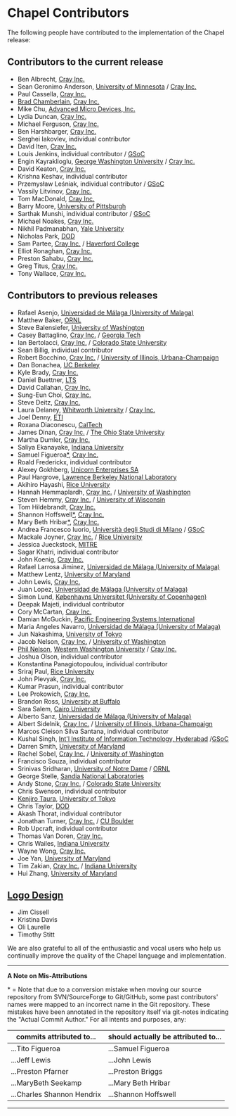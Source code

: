 Chapel Contributors
===================

The following people have contributed to the implementation of the
Chapel release:

Contributors to the current release
-----------------------------------
* Ben Albrecht, [Cray Inc.]
* Sean Geronimo Anderson, [University of Minnesota] / [Cray Inc.]
* Paul Cassella, [Cray Inc.]
* [Brad Chamberlain], [Cray Inc.]
* Mike Chu, [Advanced Micro Devices, Inc.]
* Lydia Duncan, [Cray Inc.]
* Michael Ferguson, [Cray Inc.]
* Ben Harshbarger, [Cray Inc.]
* Serghei Iakovlev, individual contributor
* David Iten, [Cray Inc.]
* Louis Jenkins, individual contributor / [GSoC]
* Engin Kayraklioglu, [George Washington University] / [Cray Inc.]
* David Keaton, [Cray Inc.]
* Krishna Keshav, individual contributor
* Przemysław Leśniak, individual contributor / [GSoC]
* Vassily Litvinov, [Cray Inc.]
* Tom MacDonald, [Cray Inc.]
* Barry Moore, [University of Pittsburgh]
* Sarthak Munshi, individual contributor / [GSoC]
* Michael Noakes, [Cray Inc.]
* Nikhil Padmanabhan, [Yale University]
* Nicholas Park, [DOD]
* Sam Partee, [Cray Inc.] / [Haverford College]
* Elliot Ronaghan, [Cray Inc.]
* Preston Sahabu, [Cray Inc.]
* Greg Titus, [Cray Inc.]
* Tony Wallace, [Cray Inc.]

Contributors to previous releases
---------------------------------
* Rafael Asenjo, [Universidad de Málaga (University of Malaga)]
* Matthew Baker, [ORNL]
* Steve Balensiefer, [University of Washington]
* Casey Battaglino, [Cray Inc.] / [Georgia Tech]
* Ian Bertolacci, [Cray Inc.] / [Colorado State University]
* Sean Billig, individual contributor
* Robert Bocchino, [Cray Inc.] / [University of Illinois, Urbana-Champaign]
* Dan Bonachea, [UC Berkeley]
* Kyle Brady, [Cray Inc.]
* Daniel Buettner, [LTS]
* David Callahan, [Cray Inc.]
* Sung-Eun Choi, [Cray Inc.]
* Steve Deitz, [Cray Inc.]
* Laura Delaney, [Whitworth University] / [Cray Inc.]
* Joel Denny, [ETI]
* Roxana Diaconescu, [CalTech]
* James Dinan, [Cray Inc.] / [The Ohio State University]
* Martha Dumler, [Cray Inc.]
* Saliya Ekanayake, [Indiana University]
* Samuel Figueroa[*](#footnote), [Cray Inc.]
* Roald Frederickx, individual contributor
* Alexey Gokhberg, [Unicorn Enterprises SA]
* Paul Hargrove, [Lawrence Berkeley National Laboratory]
* Akihiro Hayashi, [Rice University]
* Hannah Hemmaplardh, [Cray Inc.] / [University of Washington]
* Steven Hemmy, [Cray Inc.] / [University of Wisconsin]
* Tom Hildebrandt, [Cray Inc.]
* Shannon Hoffswell[*](#footnote), [Cray Inc.]
* Mary Beth Hribar[*](#footnote), [Cray Inc.]
* Andrea Francesco Iuorio, [Università degli Studi di Milano] / [GSoC]
* Mackale Joyner, [Cray Inc.] / [Rice University]
* Jessica Jueckstock, [MITRE]
* Sagar Khatri, individual contributor
* John Koenig, [Cray Inc.]
* Rafael Larrosa Jiminez, [Universidad de Málaga (University of Malaga)]
* Matthew Lentz, [University of Maryland]
* John Lewis, [Cray Inc.]
* Juan Lopez, [Universidad de Málaga (University of Malaga)]
* Simon Lund, [Københavns Universitet (University of Copenhagen)]
* Deepak Majeti, individual contributor
* Cory McCartan, [Cray Inc.]
* Damian McGuckin, [Pacific Engineering Systems International]
* Maria Angeles Navarro, [Universidad de Málaga (University of Malaga)]
* Jun Nakashima, [University of Tokyo]
* Jacob Nelson, [Cray Inc.] / [University of Washington]
* [Phil Nelson], [Western Washington University] / [Cray Inc.]
* Joshua Olson, individual contributor
* Konstantina Panagiotopoulou, individual contributor
* Sriraj Paul, [Rice University]
* John Plevyak, [Cray Inc.]
* Kumar Prasun, individual contributor
* Lee Prokowich, [Cray Inc.]
* Brandon Ross, [University at Buffalo]
* Sara Salem, [Cairo University]
* Alberto Sanz, [Universidad de Málaga (University of Malaga)]
* Albert Sidelnik, [Cray Inc.] / [University of Illinois, Urbana-Champaign]
* Marcos Cleison Silva Santana, individual contributor
* Kushal Singh, [Int'l Institute of Information Technology, Hyderabad] /[GSoC]
* Darren Smith, [University of Maryland]
* Rachel Sobel, [Cray Inc.] / [University of Washington]
* Francisco Souza, individual contributor
* Srinivas Sridharan, [University of Notre Dame] / [ORNL]
* George Stelle, [Sandia National Laboratories]
* Andy Stone, [Cray Inc.] / [Colorado State University]
* Chris Swenson, individual contributor
* [Kenjiro Taura], [University of Tokyo]
* Chris Taylor, [DOD]
* Akash Thorat, individual contributor
* Jonathan Turner, [Cray Inc.] / [CU Boulder]
* Rob Upcraft, individual contributor
* Thomas Van Doren, [Cray Inc.]
* Chris Wailes, [Indiana University]
* Wayne Wong, [Cray Inc.]
* Joe Yan, [University of Maryland]
* Tim Zakian, [Cray Inc.] / [Indiana University]
* Hui Zhang, [University of Maryland]

[Logo Design](http://chapel.cray.com/logo.html)
-----------------------------------------------
* Jim Cissell
* Kristina Davis
* Oli Laurelle
* Timothy Stitt


We are also grateful to all of the enthusiastic and vocal users who
help us continually improve the quality of the Chapel language and
implementation.




---

**A Note on Mis-Attributions**
<a name="footnote"></a>

\* = Note that due to a conversion mistake when moving our source
    repository from SVN/SourceForge to Git/GitHub, some past
    contributors' names were mapped to an incorrect name in the Git
    repository.  These mistakes have been annotated in the repository
    itself via git-notes indicating the "Actual Commit Author."  For all
    intents and purposes, any:

| commits attributed to...   | should actually be attributed to... |
| -------------------------- | ----------------------------------- |
| ...Tito Figueroa           | ...Samuel Figueroa                  |
| ...Jeff Lewis              | ...John Lewis                       |
| ...Preston Pfarner         | ...Preston Briggs                   |
| ...MaryBeth Seekamp        | ...Mary Beth Hribar                 |
| ...Charles Shannon Hendrix | ...Shannon Hoffswell                |


---

[Advanced Micro Devices, Inc.]: http://www.amd.com/
[Cairo University]: http://cu.edu.eg/Home
[CalTech]: http://www.cms.caltech.edu/
[Colorado State University]: http://www.cs.colostate.edu/cstop/index.php
[Cray Inc.]: http://www.cray.com
[CU Boulder]: http://www.colorado.edu/cs/
[DOD]: http://www.defense.gov/
[ETI]: http://www.etinternational.com/
[George Washington University]: https://www.gwu.edu/
[Georgia Tech]: http://www.cc.gatech.edu/
[GSoC]: https://summerofcode.withgoogle.com/organizations/6472441615351808/
[Haverford College]: https://www.haverford.edu/
[Indiana University]: http://www.cs.indiana.edu/
[Int'l Institute of Information Technology, Hyderabad]: https://www.iiit.ac.in/
[Københavns Universitet (University of Copenhagen)]: http://diku.dk/english/
[Lawrence Berkeley National Laboratory]: http://crd.lbl.gov/
[LTS]: https://www.ltsnet.net/
[MITRE]: http://www.mitre.org/
[The Ohio State University]: https://cse.osu.edu/
[ORNL]: https://www.ornl.gov/
[Pacific Engineering Systems International]: http://www.esi.com.au/
[Rice University]: http://www.cs.rice.edu/
[Sandia National Laboratories]: http://www.sandia.gov/
[Unicorn Enterprises SA]: http://www.unicorn-enterprises.com/
[University at Buffalo]: https://www.cse.buffalo.edu/
[UC Berkeley]: http://www.cs.berkeley.edu/
[University of Illinois, Urbana-Champaign]: https://cs.illinois.edu/
[Universidad de Málaga (University of Malaga)]: http://www.ac.uma.es/index-e.html
[University of Maryland]: https://www.cs.umd.edu/
[University of Minnesota]: https://www.cs.umn.edu/
[University of Notre Dame]: http://cse.nd.edu/
[University of Pittsburgh]: http://www.pitt.edu/
[Università degli Studi di Milano]: http://www.unimi.it/ENG/
[University of Tokyo]: http://www.i.u-tokyo.ac.jp/index_e.shtml
[University of Washington]: http://cs.washington.edu/
[University of Wisconsin]: http://www.cs.wisc.edu/
[Western Washington University]: https://cse.wwu.edu/computer-science
[Whitworth University]: http://www.whitworth.edu/cms/
[Yale University]: http://physics.yale.edu/

[Brad Chamberlain]: http://homes.cs.washington.edu/~bradc/
[Phil Nelson]: http://facultyweb.cs.wwu.edu/~phil/
[Kenjiro Taura]: http://www.eidos.ic.i.u-tokyo.ac.jp/~tau/

